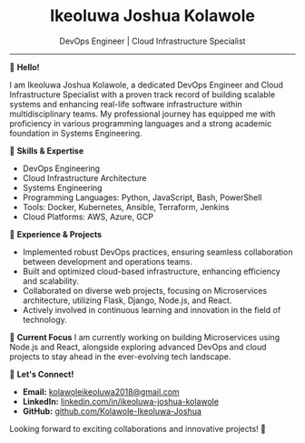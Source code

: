 <h1 align="center">Ikeoluwa Joshua Kolawole</h1>
<p align="center">
    DevOps Engineer | Cloud Infrastructure Specialist
</p>

---

👋 **Hello!**

I am Ikeoluwa Joshua Kolawole, a dedicated DevOps Engineer and Cloud Infrastructure Specialist with a proven track record of building scalable systems and enhancing real-life software infrastructure within multidisciplinary teams. My professional journey has equipped me with proficiency in various programming languages and a strong academic foundation in Systems Engineering.

🔧 **Skills & Expertise**
- DevOps Engineering
- Cloud Infrastructure Architecture
- Systems Engineering
- Programming Languages: Python, JavaScript, Bash, PowerShell
- Tools: Docker, Kubernetes, Ansible, Terraform, Jenkins
- Cloud Platforms: AWS, Azure, GCP

💼 **Experience & Projects**
- Implemented robust DevOps practices, ensuring seamless collaboration between development and operations teams.
- Built and optimized cloud-based infrastructure, enhancing efficiency and scalability.
- Collaborated on diverse web projects, focusing on Microservices architecture, utilizing Flask, Django, Node.js, and React.
- Actively involved in continuous learning and innovation in the field of technology.

🌱 **Current Focus**
I am currently working on building Microservices using Node.js and React, alongside exploring advanced DevOps and cloud projects to stay ahead in the ever-evolving tech landscape.

🤝 **Let's Connect!**
- **Email:** kolawoleikeoluwa2018@gmail.com
- **LinkedIn:** [linkedin.com/in/ikeoluwa-joshua-kolawole](https://www.linkedin.com/in/ikeoluwa-joshua-kolawole/)
- **GitHub:** [github.com/Kolawole-Ikeoluwa-Joshua](https://github.com/Kolawole-Ikeoluwa-Joshua/)

Looking forward to exciting collaborations and innovative projects! 🚀
